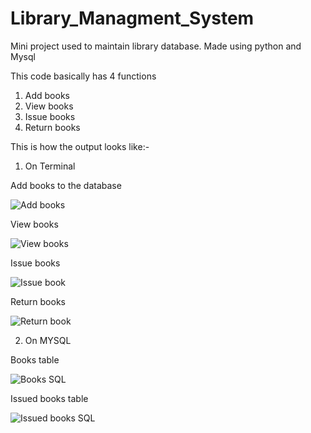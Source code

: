 # Library_Managment_System
Mini project used to maintain library database. Made using python and Mysql

This code basically has 4 functions 
1. Add books
2. View books
3. Issue books
4. Return books

This is how the output looks like:-

1. On Terminal
   
Add books to the database

![Add books](https://github.com/user-attachments/assets/324caa1c-8aaa-42e6-aade-e232d0b6a26c)

View books 

![View books](https://github.com/user-attachments/assets/f81cd6eb-6700-492f-9ee1-fb016b9f1768)

Issue books

![Issue book](https://github.com/user-attachments/assets/3ea9f0e5-801a-4583-aed1-a20f0dea90b0)

Return books

![Return book](https://github.com/user-attachments/assets/c34781ac-08cf-464d-8b67-906dcfeaf5a1)

2. On MYSQL

Books table

![Books SQL](https://github.com/user-attachments/assets/5f6b6941-6a1c-4b92-88f3-4faa0f1c0839)

Issued books table

![Issued books SQL](https://github.com/user-attachments/assets/59545f13-e08c-409b-a35b-f6f22a4a2609)








